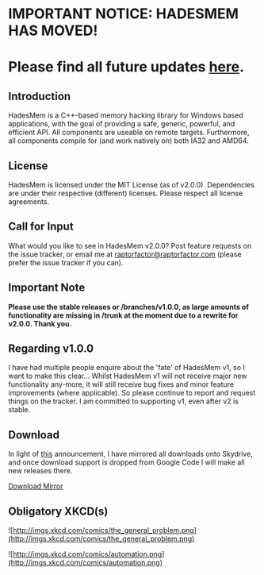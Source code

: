 # IMPORTANT NOTICE: HADESMEM HAS MOVED! #

# Please find all future updates [here](https://github.com/RaptorFactor/hadesmem). #

## Introduction ##

HadesMem is a C++-based memory hacking library for Windows based applications, with the goal of providing a safe, generic, powerful, and efficient API. All components are useable on remote targets. Furthermore, all components compile for (and work natively on) both IA32 and AMD64.

## License ##

HadesMem is licensed under the MIT License (as of v2.0.0). Dependencies are under their respective (different) licenses. Please respect all license agreements.

## Call for Input ##

What would you like to see in HadesMem v2.0.0? Post feature requests on the issue tracker, or email me at raptorfactor@raptorfactor.com (please prefer the issue tracker if you can).

## Important Note ##

**Please use the stable releases or /branches/v1.0.0, as large amounts of functionality are missing in /trunk at the moment due to a rewrite for v2.0.0. Thank you.**

## Regarding v1.0.0 ##

I have had multiple people enquire about the 'fate' of HadesMem v1, so I want to make this clear... Whilst HadesMem v1 will not receive major new functionality any-more, it will still receive bug fixes and minor feature improvements (where applicable). So please continue to report and request things on the tracker. I am committed to supporting v1, even after v2 is stable.

## Download ##

In light of [this](http://google-opensource.blogspot.com/2013/05/a-change-to-google-code-download-service.html) announcement, I have mirrored all downloads onto Skydrive, and once download support is dropped from Google Code I will make all new releases there.

[Download Mirror](http://sdrv.ms/15upya7)

## Obligatory XKCD(s) ##

![http://imgs.xkcd.com/comics/the_general_problem.png](http://imgs.xkcd.com/comics/the_general_problem.png)

![http://imgs.xkcd.com/comics/automation.png](http://imgs.xkcd.com/comics/automation.png)
